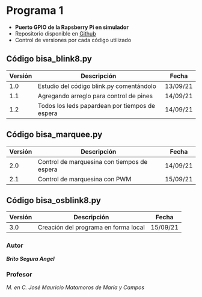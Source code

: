# Programa 1
* **Puerto GPIO de la Rapsberry Pi en simulador**
* Repositorio disponible en [Github](https://github.com/angelbritoFI/Sistemas_Embebidos/tree/master/Programa_1)
* Control de versiones por cada código utilizado

## Código bisa_blink8.py
| Versión | Descripción | Fecha |
| -- | -- | -- |
| 1.0 | Estudio del código blink.py comentándolo | 13/09/21 |
| 1.1 | Agregando arreglo para control de pines | 14/09/21 |
| 1.2 | Todos los leds papardean por tiempos de espera | 14/09/21 |

## Código bisa_marquee.py
| Versión | Descripción | Fecha |
| -- | -- | -- |
| 2.0 | Control de marquesina con tiempos de espera | 14/09/21 |
| 2.1 | Control de marquesina con PWM | 15/09/21 |

## Código bisa_osblink8.py
| Versión | Descripción | Fecha |
| -- | -- | -- |
| 3.0 | Creación del programa en forma local | 15/09/21 |

### Autor 
***Brito Segura Angel***

### Profesor
*M. en C. José Mauricio Matamoros de María y Campos*
